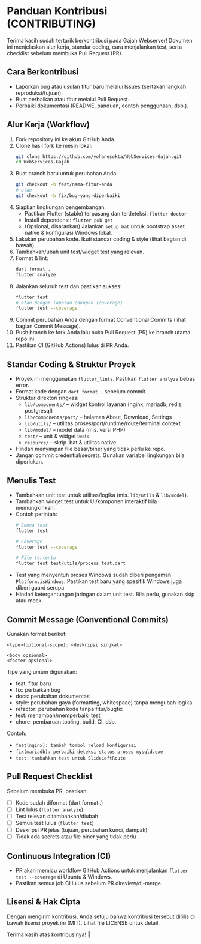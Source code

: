 # Panduan Kontribusi (CONTRIBUTING)

Terima kasih sudah tertarik berkontribusi pada Gajah Webserver! Dokumen ini menjelaskan alur kerja, standar coding, cara menjalankan test, serta checklist sebelum membuka Pull Request (PR).

## Cara Berkontribusi
- Laporkan bug atau usulan fitur baru melalui Issues (sertakan langkah reproduksi/tujuan).
- Buat perbaikan atau fitur melalui Pull Request.
- Perbaiki dokumentasi (README, panduan, contoh penggunaan, dsb.).

## Alur Kerja (Workflow)
1. Fork repository ini ke akun GitHub Anda.
2. Clone hasil fork ke mesin lokal:
   ```bash
   git clone https://github.com/yohanesokta/WebServices-Gajah.git
   cd WebServices-Gajah
   ```
3. Buat branch baru untuk perubahan Anda:
   ```bash
   git checkout -b feat/nama-fitur-anda
   # atau
   git checkout -b fix/bug-yang-diperbaiki
   ```
4. Siapkan lingkungan pengembangan:
   - Pastikan Flutter (stable) terpasang dan terdeteksi: `flutter doctor`
   - Install dependensi: `flutter pub get`
   - (Opsional, disarankan) Jalankan `setup.bat` untuk bootstrap asset native & konfigurasi Windows lokal.
5. Lakukan perubahan kode. Ikuti standar coding & style (lihat bagian di bawah).
6. Tambahkan/ubah unit test/widget test yang relevan.
7. Format & lint:
   ```bash
   dart format .
   flutter analyze
   ```
8. Jalankan seluruh test dan pastikan sukses:
   ```bash
   flutter test
   # atau dengan laporan cakupan (coverage)
   flutter test --coverage
   ```
9. Commit perubahan Anda dengan format Conventional Commits (lihat bagian Commit Message).
10. Push branch ke fork Anda lalu buka Pull Request (PR) ke branch utama repo ini.
11. Pastikan CI (GitHub Actions) lulus di PR Anda.

## Standar Coding & Struktur Proyek
- Proyek ini menggunakan `flutter_lints`. Pastikan `flutter analyze` bebas error.
- Format kode dengan `dart format .` sebelum commit.
- Struktur direktori ringkas:
  - `lib/components/` – widget kontrol layanan (nginx, mariadb, redis, postgresql)
  - `lib/components/part/` – halaman About, Download, Settings
  - `lib/utils/` – utilitas proses/port/runtime/route/terminal context
  - `lib/model/` – model data (mis. versi PHP)
  - `test/` – unit & widget tests
  - `resource/` – skrip .bat & utilitas native
- Hindari menyimpan file besar/biner yang tidak perlu ke repo.
- Jangan commit credential/secrets. Gunakan variabel lingkungan bila diperlukan.

## Menulis Test
- Tambahkan unit test untuk utilitas/logika (mis. `lib/utils` & `lib/model`).
- Tambahkan widget test untuk UI/komponen interaktif bila memungkinkan.
- Contoh perintah:
  ```bash
  # Semua test
  flutter test

  # Coverage
  flutter test --coverage

  # File tertentu
  flutter test test/utils/process_test.dart
  ```
- Test yang menyentuh proses Windows sudah diberi pengaman `Platform.isWindows`. Pastikan test baru yang spesifik Windows juga diberi guard serupa.
- Hindari ketergantungan jaringan dalam unit test. Bila perlu, gunakan skip atau mock.

## Commit Message (Conventional Commits)
Gunakan format berikut:
```
<type>(optional-scope): <deskripsi singkat>

<body opsional>
<footer opsional>
```
Tipe yang umum digunakan:
- feat: fitur baru
- fix: perbaikan bug
- docs: perubahan dokumentasi
- style: perubahan gaya (formatting, whitespace) tanpa mengubah logika
- refactor: perubahan kode tanpa fitur/bugfix
- test: menambah/memperbaiki test
- chore: pembaruan tooling, build, CI, dsb.

Contoh:
- `feat(nginx): tambah tombol reload konfigurasi`
- `fix(mariadb): perbaiki deteksi status proses mysqld.exe`
- `test: tambahkan test untuk SlideLeftRoute`

## Pull Request Checklist
Sebelum membuka PR, pastikan:
- [ ] Kode sudah diformat (dart format .)
- [ ] Lint lulus (`flutter analyze`)
- [ ] Test relevan ditambahkan/diubah
- [ ] Semua test lulus (`flutter test`)
- [ ] Deskripsi PR jelas (tujuan, perubahan kunci, dampak)
- [ ] Tidak ada secrets atau file biner yang tidak perlu

## Continuous Integration (CI)
- PR akan memicu workflow GitHub Actions untuk menjalankan `flutter test --coverage` di Ubuntu & Windows.
- Pastikan semua job CI lulus sebelum PR direview/di-merge.

## Lisensi & Hak Cipta
Dengan mengirim kontribusi, Anda setuju bahwa kontribusi tersebut dirilis di bawah lisensi proyek ini (MIT). Lihat file LICENSE untuk detail.

Terima kasih atas kontribusinya! 🙌

